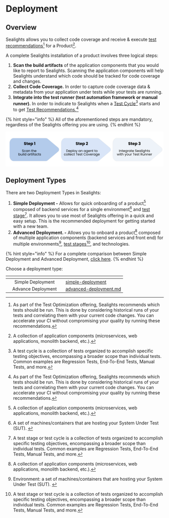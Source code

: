# Deployment

## Overview

Sealights allows you to collect code coverage and receive & execute [test recommendations](#user-content-fn-1)[^1] for a Product[^2].

A complete Sealights installation of a product involves three logical steps:

1. **Scan the build artifacts** of the application components that you would like to report to Sealights. Scanning the application components will help Sealights understand which code should be tracked for code coverage and changes.&#x20;
2. **Collect Code Coverage.** In order to capture code coverage data & metadata from your application under tests while your tests are running.&#x20;
3. **Integrate into the test runner (test automation framework or manual runner).** In order to indicate to Sealights when a [Test Cycle](#user-content-fn-3)[^3] starts and to get [Test Recommendations.](#user-content-fn-4)[^4]

{% hint style="info" %}
All of the aforementioned steps are mandatory, regardless of the Sealights offering you are using.
{% endhint %}

<img src="../../.gitbook/assets/file.excalidraw.svg" alt="Three logical steps in onboarding a product to Sealights. " class="gitbook-drawing">

## Deployment Types

There are two Deployment Types in Sealights:

1. **Simple Deployment -** Allows for quick onboarding of a product[^5] composed of backend services for a single environment[^6] and [test stage](#user-content-fn-7)[^7]. It allows you to use most of Sealights offering in a quick and easy setup. This is the recommended deployment for getting started with a new team.
2. **Advanced Deployment. -** Allows you to onboard a product[^8] composed of multiple application components (backend services and front end) for multiple environments[^9], [test stages](#user-content-fn-10)[^10], and technologies.

{% hint style="info" %}
For a complete comparison between Simple Deployment and Advanced Deployment, [click here](deployment-type-comparison.md).
{% endhint %}

Choose a deployment type:

<table data-view="cards"><thead><tr><th></th><th align="center"></th><th></th><th data-hidden data-card-target data-type="content-ref"></th></tr></thead><tbody><tr><td></td><td align="center">Simple Deployment</td><td></td><td><a href="simple-deployment/">simple-deployment</a></td></tr><tr><td></td><td align="center">Advance Deployment</td><td></td><td><a href="advanced-deployment.md">advanced-deployment.md</a></td></tr></tbody></table>

[^1]: As part of the Test Optimization offering, Sealights recommends which tests should be run. This is done by considering historical runs of your tests and correlating them with your current code changes. You can accelerate your CI without compromising your quality by running these recommendations.

[^2]: A collection of application components (microservices, web applications, monolith backend, etc.).

[^3]: A test cycle is a collection of tests organized to accomplish specific testing objectives, encompassing a broader scope than individual tests. Common examples are Regression Tests, End-To-End Tests, Manual Tests, and more.

[^4]: As part of the Test Optimization offering, Sealights recommends which tests should be run. This is done by considering historical runs of your tests and correlating them with your current code changes. You can accelerate your CI without compromising your quality by running these recommendations.

[^5]: A collection of application components (microservices, web applications, monolith backend, etc.).

[^6]: A set of machines/containers that are hosting your System Under Test (SUT).&#x20;

[^7]: A test stage or test cycle is a collection of tests organized to accomplish specific testing objectives, encompassing a broader scope than individual tests. Common examples are Regression Tests, End-To-End Tests, Manual Tests, and more.

[^8]: A collection of application components (microservices, web applications, monolith backend, etc.).

[^9]: Environment: a set of machines/containers that are hosting your System Under Test (SUT).&#x20;

[^10]: A test stage or test cycle is a collection of tests organized to accomplish specific testing objectives, encompassing a broader scope than individual tests. Common examples are Regression Tests, End-To-End Tests, Manual Tests, and more.
